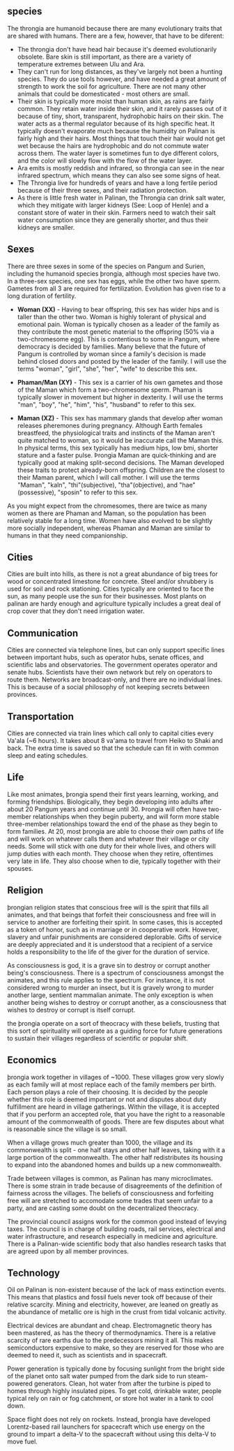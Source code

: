 ## species
The throngia are humanoid because there are many evolutionary traits that are shared with humans. There are a few, however, that have to be diferent:
- The throngia don't have head hair because it's deemed evolutionarily obsolete. Bare skin is still important, as there are a variety of temperature extremes between Ulu and Ara.
- They can't run for long distances, as they've largely not been a hunting species. They do use tools however, and have needed a great amount of strength to work the soil for agriculture. There are not many other animals that could be domesticated - most others are small.
- Their skin is typically more moist than human skin, as rains are fairly common. They retain water inside their skin, and it rarely passes out of it because of tiny, short, transparent, hydrophobic hairs on their skin. The water acts as a thermal regulator because of its high specific heat. It typically doesn't evaporate much because the humidity on Palinan is fairly high and their hairs. Most things that touch their hair would not get wet because the hairs are hydrophobic and do not commute water across them. The water layer is sometimes fun to dye different colors, and the color will slowly flow with the flow of the water layer.
- Ara emits is mostly reddish and infrared, so throngia can see in the near infrared spectrum, which means they can also see some signs of heat.
- The Throngia live for hundreds of years and have a long fertile period because of their three sexes, and their radiation protection.
- As there is little fresh water in Palinan, the Throngia can drink salt water, which they mitigate with larger kidneys (See: Loop of Henle) and a constant store of water in their skin. Farmers need to watch their salt water consumption since they are generally shorter, and thus their kidneys are smaller.


## Sexes

There are three sexes in some of the species on Pangum and Surien, including the humanoid species þrongia, although most species have two. In a three-sex species, one sex has eggs, while the other two have sperm. Gametes from all 3 are required for fertilization. Evolution has given rise to a long duration of fertility.

- **Woman (XX)** - Having to bear offspring, this sex has wider hips and is taller than the other two. Woman is highly tolerant of physical and emotional pain. Woman is typically chosen as a leader of the family as they contribute the most genetic material to the offspring (50% via a two-chromesome egg). This is contentious to some in Pangum, where democracy is decided by families. Many believe that the future of Pangum is controlled by woman since a family's decision is made behind closed doors and posted by the leader of the family. I will use the terms "woman", "girl", "she", "her", "wife" to describe this sex.

- **Phaman/Man (XY)** - This sex is a carrier of his own gametes and those of the Maman which form a two-chromesome sperm. Phaman is typically slower in movement but higher in dexterity. I will use the terms "man", "boy", "he", "him", "his", "husband" to refer to this sex.

- **Maman (XZ)** - This sex has mammary glands that develop after woman releases pheremones during pregnancy. Although Earth females breastfeed, the physiological traits and instincts of the Maman aren't quite matched to woman, so it would be inaccurate call the Maman this. In physical terms, this sex typically has medium hips, low bmi, shorter stature and a faster pulse. Þrongia Maman are quick-thinking and are typically good at making split-second decisions. The Maman developed these traits to protect already-born offspring. Children are the closest to their Maman parent, which I will call mother. I will use the terms "Maman", "kaln", "thi"(subjective), "tha"(objective), and "hae"(possessive), "sposin" to refer to this sex.

As you might expect from the chromesomes, there are twice as many women as there are Phaman and Maman, so the population has been relatively stable for a long time. Women have also evolved to be slightly more socially independent, whereas Phaman and Maman are similar to humans in that they need companionship.



## Cities

Cities are built into hills, as there is not a great abundance of big trees for wood or concentrated limestone for concrete. Steel and/or shrubbery is used for soil and rock stationing. Cities typically are oriented to face the sun, as many people use the sun for their businesses. Most plants on palinan are hardy enough and agriculture typically includes a great deal of crop cover that they don't need irrigation water.



## Communication

Cities are connected via telephone lines, but can only support specific lines between important hubs, such as operator hubs, senate offices, and scientific labs and observatories. The government operates operator and senate hubs. Scientists have their own network but rely on operators to route them. Networks are broadcast-only, and there are no individual lines. This is because of a social philosophy of not keeping secrets between provinces.



## Transportation

Cities are connected via train lines which call only to capital cities every Va'ala (~6 hours). It takes about 8 va'ama to travel from Heiko to Shaki and back. The extra time is saved so that the schedule can fit in with common sleep and eating schedules.



## Life

Like most animates, þrongia spend their first years learning, working, and forming friendships. Biologically, they begin developing into adults after about 20 Pangum years and continue until 30. Þrongia will often have two-member relationships when they begin puberty, and will form more stable three-member relationships toward the end of the phase as they begin to form families. At 20, most þrongia are able to choose their own paths of life and will work on whatever calls them and whatever their village or city needs. Some will stick with one duty for their whole lives, and others will jump duties with each month. They choose when they retire, oftentimes very late in life. They also choose when to die, typically together with their spouses.



## Religion

þrongian religion states that conscious free will is the spirit that fills all animates, and that beings that forfeit their consciousness and free will in service to another are forfeiting their spirit. In some cases, this is accepted as a token of honor, such as in marriage or in cooperative work. However, slavery and unfair punishments are considered deplorable. Gifts of service are deeply appreciated and it is understood that a recipient of a service holds a responsibility to the life of the giver for the duration of service.

As consciousness is god, it is a grave sin to destroy or corrupt another being's consciousness. There is a spectrum of consciousness amongst the animates, and this rule applies to the spectrum. For instance, it is not considered wrong to murder an insect, but it is gravely wrong to murder another large, sentient mammalian animate. The only exception is when another being wishes to destroy or corrupt another, as a consciousness that wishes to destroy or corrupt is itself corrupt.

the þrongia operate on a sort of theocracy with these beliefs, trusting that this sort of spirituality will operate as a guiding force for future generations to sustain their villages regardless of scientific or popular shift.



## Economics

þrongia work together in villages of ~1000. These villages grow very slowly as each family will at most replace each of the family members per birth. Each person plays a role of their choosing. It is decided by the people whether this role is deemed important or not and disputes about duty fulfillment are heard in village gatherings. Within the village, it is accepted that if you perform an accepted role, that you have the right to a reasonable amount of the commonwealth of goods. There are few disputes about what is reasonable since the village is so small.

When a village grows much greater than 1000, the village and its commonwealth is split - one half stays and other half leaves, taking with it a large portion of the commonwealth. The other half redistributes its housing to expand into the abandoned homes and builds up a new commonwealth.

Trade between villages is common, as Palinan has many microclimates. There is some strain in trade because of disagreements of the definition of fairness across the villages. The beliefs of consciousness and forfeiting free will are stretched to accomodate some trades that seem unfair to a party, and are casting some doubt on the decentralized theocracy.

The provincial council assigns work for the common good instead of levying taxes. The council is in charge of building roads, rail services, electrical and water infrastructure, and research especially in medicine and agriculture. There is a Palinan-wide scientific body that also handles research tasks that are agreed upon by all member provinces.



## Technology

Oil on Palinan is non-existent because of the lack of mass extinction events. This means that plastics and fossil fuels never took off because of their relative scarcity. Mining and electricity, however, are leaned on greatly as the abundance of metallic ore is high in the crust from tidal volcanic activity.

Electrical devices are abundant and cheap. Electromagnetic theory has been mastered, as has the theory of thermodynamics. There is a relative scarcity of rare earths due to the predecessors mining it all. This makes semiconductors expensive to make, so they are reserved for those who are deemed to need it, such as scientists and in spacecraft.

Power generation is typically done by focusing sunlight from the bright side of the planet onto salt water pumped from the dark side to run steam-powered generators. Clean, hot water from after the turbine is piped to homes through highly insulated pipes. To get cold, drinkable water, people typical rely on rain or fog catchment, or store hot water in a tank to cool down.

Space flight does not rely on rockets. Instead, þrongia have developed Lorentz-based rail launchers for spacecraft which use energy on the ground to impart a delta-V to the spacecraft without using this delta-V to move fuel.

